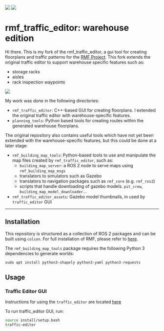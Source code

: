 [![](https://github.com/osrf/traffic_editor/workflows/ci/badge.svg)](https://github.com/osrf/traffic_editor/actions/workflows/ci.yaml)
[![](https://github.com/osrf/traffic_editor/workflows/pycodestyle/badge.svg)](https://github.com/osrf/traffic_editor/actions/workflows/pycodestyle.yaml)

# rmf_traffic\_editor: warehouse edition

Hi there. This is my fork of the rmf_traffic_editor, a gui tool for creating floorplans and traffic patterns for the [RMF Project](https://github.com/open-rmf).
This fork extends the original traffic editor to support warehouse specific features such as:
- storage racks
- aisles
- rack inspection waypoints

![](docs/rmf_traffic_editor_warehouse_gui.png)

My work was done in the following directories:
 * `rmf_traffic_editor`: C++-based GUI for creating floorplans. I extended the original traffic editor with warehouse-specific features.
 * `planning_tools`: Python based tools for creating routes within the generated warehouse floorplans.


The original repository also contains useful tools which have not yet been extended with the warehouse-specific features, but this could be done at a later stage:
 * `rmf_building_map_tools`: Python-based tools to use and manipulate the map files created by `rmf_traffic_editor`, such as:
   * `building_map_server`:  a ROS 2 node to serve maps using `rmf_building_map_msgs`
   * translators to simulators such as Gazebo
   * translators to navigation packages such as `rmf_core` (e.g. `rmf_ros2`)
   * scripts that handle downloading of gazebo models. `pit_crew`, `building_map_model_downloader`...
 * `rmf_traffic_editor_assets`: Gazebo model thumbnails, in used by `traffic_editor` GUI

---

## Installation

This repository is structured as a collection of ROS 2 packages and can be built using `colcon`.
For full installation of RMF, please refer to [here](https://github.com/open-rmf/rmf).

The `rmf_building_map_tools` package requires the following Python 3 dependencies to generate worlds:

```
sudo apt install python3-shapely python3-yaml python3-requests
```

## Usage

### Traffic Editor GUI

Instructions for using the `traffic_editor` are located [here](https://osrf.github.io/ros2multirobotbook/traffic-editor.html)

To run traffic_editor GUI, run:
```bash
source install/setup.bash
traffic-editor
```






